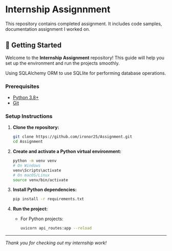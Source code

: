 # Internship Assignnment

This repository contains completed assignment. It includes code samples, documentation assignment I worked on.

## 🚀 Getting Started

Welcome to the **Internship Assignment** repository! This guide will help you set up the environment and run the projects smoothly.

Using SQLAlchemy ORM to use SQLlite for performing database operations.

### Prerequisites

- [Python 3.8+](https://www.python.org/downloads/)
- [Git](https://git-scm.com/)


### Setup Instructions

1. **Clone the repository:**
    ```bash
    git clone https://github.com/ironor25/Assignment.git
    cd Assignment
    ```

2. **Create and activate a Python virtual environment:**
    ```bash
    python -m venv venv
    # On Windows
    venv\Scripts\activate
    # On macOS/Linux
    source venv/bin/activate
    ```

3. **Install Python dependencies:**
    ```bash
    pip install -r requirements.txt
    ```


4. **Run the project:**
    - For Python projects:
        ```bash
        uvicorn api_routes:app --reload
        ```



---

*Thank you for checking out my internship work!*